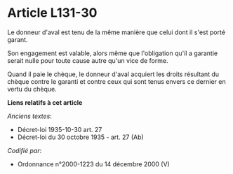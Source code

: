 # Article L131-30

Le donneur d'aval est tenu de la même manière que celui dont il s'est porté garant.

Son engagement est valable, alors même que l'obligation qu'il a garantie serait nulle pour toute cause autre qu'un vice de
forme.

Quand il paie le chèque, le donneur d'aval acquiert les droits résultant du chèque contre le garanti et contre ceux qui sont
tenus envers ce dernier en vertu du chèque.

**Liens relatifs à cet article**

_Anciens textes_:

  - Décret-loi 1935-10-30 art. 27
  - Décret-loi du 30 octobre 1935 - art. 27 (Ab)

_Codifié par_:

  - Ordonnance n°2000-1223 du 14 décembre 2000 (V)
